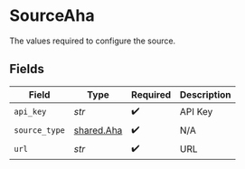 # SourceAha

The values required to configure the source.


## Fields

| Field                                    | Type                                     | Required                                 | Description                              |
| ---------------------------------------- | ---------------------------------------- | ---------------------------------------- | ---------------------------------------- |
| `api_key`                                | *str*                                    | :heavy_check_mark:                       | API Key                                  |
| `source_type`                            | [shared.Aha](../../models/shared/aha.md) | :heavy_check_mark:                       | N/A                                      |
| `url`                                    | *str*                                    | :heavy_check_mark:                       | URL                                      |